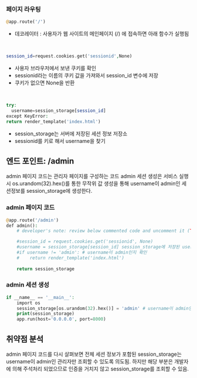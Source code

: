 
### 페이지 라우팅
```php
@app.route('/')
```
- 데코레이터 : 사용자가 웹 사이트의 메인페이지 (/) 에 접속하면 아래 함수가 실행됨
<br>

```php
session_id=request.cookies.get('sessionid',None)
```
- 사용자 브라우저에서 보낸 쿠키를 확인
- sessionid라는 이름의 쿠키 값을 가져와서 session_id 변수에 저장
- 쿠키가 없으면 None을 반환
<br>

  ```php
try:
    username=session_storage[session_id]
except KeyError:
  return render_template('index.html')
```
- session_storage는 서버에 저장된 세션 정보 저장소
- sessionid를 키로 해서 username을 찾기

## 엔드 포인트: /admin
admin 페이지 코드는 관리자 페이지를 구성하는 코드
admin 세션 생성은 서비스 실행 시 os.urandom(32).hex()를 통한 무작위 값 생성을 통해 username이 admin인 세션정보를 session_storage에 생성한다.

### admin 페이지 코드
```php
@app.route('/admin')
def admin():
    # developer's note: review below commented code and uncomment it (TODO)

    #session_id = request.cookies.get('sessionid', None)
    #username = session_storage[session_id] session_storage에 저장된 username을 불러옴
    #if username != 'admin': # username이 admin인지 확인
    #    return render_template('index.html')
      
    return session_storage
```
### admin 세션 생성
```php
if __name__ == '__main__':
    import os
    session_storage[os.urandom(32).hex()] = 'admin' # username이 admin인 Session ID를 무작위로 생성
    print(session_storage)
    app.run(host='0.0.0.0', port=8000)
```

## 취약점 분석
admin 페이지 코드를 다시 살펴보면 전체 세션 정보가 포함된 session_storage는 username이 admin인 관리자만 조회할 수 있도록 의도됨. 하지만 해당 부분은 개발자에 의해 주석처리 되었으므로 인증을 거치지 않고 session_storage를 조회할 수 있음.
